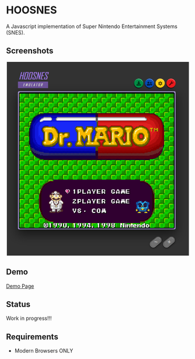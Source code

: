 # HOOSNES
A Javascript implementation of Super Nintendo Entertainment Systems (SNES).

## Screenshots
<div align="center">
	<img src="https://raw.githubusercontent.com/hkamran/Hoosnes/master/documentations/screenshots.png" width="500px"></img>
</div>

## Demo
<a href="http://hkamran.info/projects/hoosnes">Demo Page</a>

## Status

Work in progress!!!

## Requirements
	
- Modern Browsers ONLY
